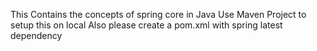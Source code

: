 This Contains the concepts of spring core in Java
Use Maven Project to setup this on local
Also please create a pom.xml with spring latest dependency
